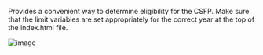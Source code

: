 Provides a convenient way to determine eligibility for the CSFP.  Make sure that the limit variables are set appropriately for the correct year at the top of the index.html file.

![image](https://user-images.githubusercontent.com/473165/30669269-2f0c12d0-9e0a-11e7-85ca-39022adf384b.png)
